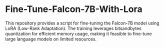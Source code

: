 # Fine-Tune-Falcon-7B-With-Lora
This repository provides a script for fine-tuning the Falcon-7B model using LoRA (Low-Rank Adaptation). The training leverages bitsandbytes quantization for efficient memory usage, making it feasible to fine-tune large language models on limited resources.
